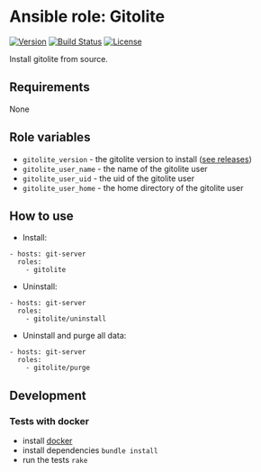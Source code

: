 # Ansible role: Gitolite
[![Version](https://img.shields.io/badge/latest_version-1.0.0-green.svg)](https://github.com/nishiki/ansible-role-gitolite/releases)
[![Build Status](https://travis-ci.org/nishiki/ansible-role-gitolite.svg?branch=master)](https://travis-ci.org/nishiki/ansible-role-gitolite)
[![License](https://img.shields.io/badge/license-Apache--2.0-blue.svg)](https://github.com/nishiki/ansible-role-gitolite/blob/master/LICENSE)

Install gitolite from source.

## Requirements

None

## Role variables

 * `gitolite_version` - the gitolite version to install ([see releases](https://github.com/sitaramc/gitolite/releases))
 * `gitolite_user_name` - the name of the gitolite user
 * `gitolite_user_uid` - the uid of the gitolite user
 * `gitolite_user_home` - the home directory of the gitolite user

## How to use

 * Install:
```
- hosts: git-server
  roles:
    - gitolite 
```

 * Uninstall:
```
- hosts: git-server
  roles:
    - gitolite/uninstall
```

 * Uninstall and purge all data:
```
- hosts: git-server
  roles:
    - gitolite/purge
```

## Development
### Tests with docker

  * install [docker](https://docs.docker.com/engine/installation/)
  * install dependencies `bundle install`
  * run the tests `rake`
